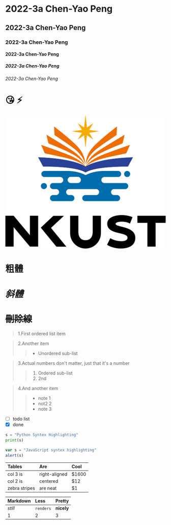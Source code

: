 # 2022-3a Chen-Yao Peng
## 2022-3a Chen-Yao Peng
### 2022-3a Chen-Yao Peng
#### 2022-3a Chen-Yao Peng
##### 2022-3a Chen-Yao Peng
###### 2022-3a Chen-Yao Peng

# 😘 ⚡

![nkust](783423456.png "nkust")

# **粗體**
# *斜體*
# ~~刪除線~~

>1.First ordered list item

>2.Another item
>>* Unordered sub-list

>3.Actual numbers don't matter, just that it's a number
>>1. Ordered sub-list
>>2. 2nd

>4.And another item
>>* note 1
>>* not2 2
>>* note 3


- [ ] todo list
- [x] done 

```python
s = "Python Syntex Highlighting"
print(s)
```

```javascript
var s = "JavaScript syntex highlighting"
alert(s)
```

| Tables | Are | Cool |
| :------- |:------------- |:----- |
| col 3 is | right-aligned | $1600 |
| col 2 is | centered | $12 |
| zebra stripes | are neat | $1|

| Markdown | Less | Pretty |
| :------- |:-------- |:---------- |
| *still* | `renders` | **nicely** |
| 1 | 2 | 3 |
